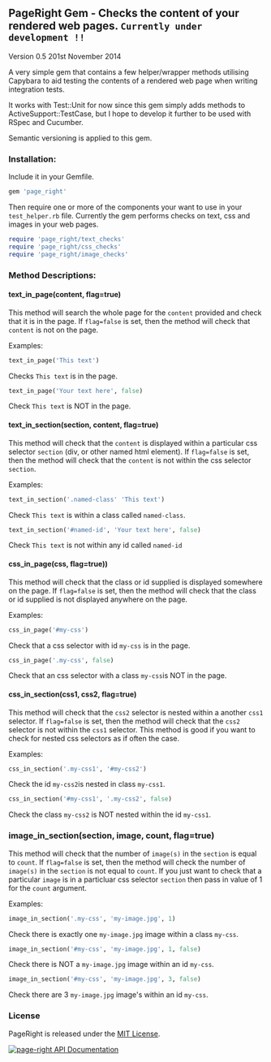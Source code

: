 ## PageRight Gem - Checks the content of your rendered web pages. `Currently under development !!`

Version 0.5 201st November 2014

A very simple gem that contains a few helper/wrapper methods utilising Capybara to aid testing the contents of a rendered web page when writing integration tests.

It works with Test::Unit for now since this gem simply adds methods to ActiveSupport::TestCase, but I hope to develop it further to be used with RSpec and Cucumber.

Semantic versioning is applied to this gem.

### Installation:

Include it in your Gemfile.

```ruby
gem 'page_right'
```

Then require one or more of the components your want to use in your `test_helper.rb` file. Currently the gem performs checks on text, css and images in your web pages.

```ruby
require 'page_right/text_checks'
require 'page_right/css_checks'
require 'page_right/image_checks'
```

### Method Descriptions:

#### text_in_page(content, flag=true)

This method will search the whole page for the `content` provided and check that it is in the page. If `flag=false` is set, then the method will check that `content` is not on the page.

Examples:

```ruby
text_in_page('This text')
```

Checks `This text` is in the page.

```ruby
text_in_page('Your text here', false)
```

Check `This text` is NOT in the page.

#### text_in_section(section, content, flag=true)

This method will check that the `content` is displayed within a particular css selector `section` (div, or other named html element). If `flag=false` is set, then the method will check that the `content` is not within the css selector `section`.

Examples:

```ruby
text_in_section('.named-class' 'This text')
```

Check `This text` is within a class called `named-class`.

```ruby
text_in_section('#named-id', 'Your text here', false)
```

Check `This text` is not within any id called `named-id`

#### css_in_page(css, flag=true))

This method will check that the class or id supplied is displayed somewhere on the page. If `flag=false` is set, then the method will check that the class or id supplied is not displayed anywhere on the page.

Examples:

```ruby
css_in_page('#my-css')
```

Check that a css selector with id `my-css` is in the page.

```ruby 
css_in_page('.my-css', false)
```
Check that an css selector with a class `my-css`is NOT in the page.

#### css_in_section(css1, css2, flag=true)

This method will check that the `css2` selector is nested within a another `css1` selector. If `flag=false` is set, then the method will check that the `css2` selector is not within the `css1` selector. This method is good if you want to check for nested css selectors as if often the case.

Examples:

```ruby
css_in_section('.my-css1', '#my-css2')
```

Check the id `my-css2`is nested in class `my-css1`.

```ruby
css_in_section('#my-css1', '.my-css2', false)
```

Check the class `my-css2` is NOT nested within the id `my-css1`.

### image_in_section(section, image, count, flag=true)

This method will check that the number of `image(s)` in the `section` is equal to `count`. If `flag=false` is set, then the method will check the number of `image(s)` in the `section` is not equal to `count`. If you just want to check that a particular `image` is in a particluar css selector `section` then pass in value of 1 for the `count` argument.

Examples:

```ruby
image_in_section('.my-css', 'my-image.jpg', 1)
```

Check there is exactly one `my-image.jpg` image within a class `my-css`.

```ruby
image_in_section('#my-css', 'my-image.jpg', 1, false)
```

Check there is NOT a `my-image.jpg` image within an id `my-css`.

```ruby
image_in_section('#my-css', 'my-image.jpg', 3, false)
```

Check there are  3 `my-image.jpg` image's within an id `my-css`.


### License

PageRight is released under the <a href="http://www.opensource.org/licenses/MIT" target="_blank">MIT License</a>.

<a href="https://www.omniref.com/ruby/gems/page-right"><img src="https://www.omniref.com/ruby/gems/page-right.png" alt="page-right API Documentation" /></a>